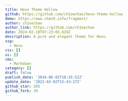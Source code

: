 ```yaml
---
title: Hexo Theme Hollow
github: https://github.com/ch1oechao/hexo-theme-hollow
demo: https://www.chen9.info/fragment/
author: ch1oechao
author_link: https://github.com/ch1oechao
date: 2024-02-18T07:23:03.628Z
description: A pure and elegant theme for Hexo.
ssg:
  - Hexo
css: []
ui: []
cms:
  - Markdown
category: []
draft: false
publish_date: '2016-06-02T10:35:52Z'
update_date: '2022-02-02T15:43:27Z'
github_star: 205
github_fork: 39
---
```

